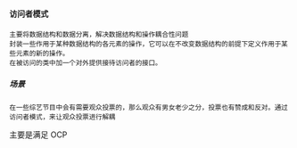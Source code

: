 #### 访问者模式
    主要将数据结构和数据分离，解决数据结构和操作耦合性问题
    封装一些作用于某种数据结构的各元素的操作，它可以在不改变数据结构的前提下定义作用于某些元素的新的操作。
    在被访问的类中加一个对外提供接待访问者的接口。
    
##### 场景
    在一些综艺节目中会有需要观众投票的，那么观众有男女老少之分，投票也有赞成和反对。通过访问者模式，来让观众投票进行解耦
    
主要是满足 OCP